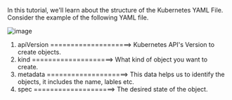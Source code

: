        
In this tutorial, we'll learn about the structure of the Kubernetes YAML File. Consider the example of the following YAML file.

![image](https://user-images.githubusercontent.com/21220549/211804628-cc8eb2df-1773-48f7-91ee-e2fce72fae71.png)

1. apiVersion ====================>  Kubernetes API's Version to create objects.
2. kind       ====================>  What kind of object you want to create.
3. metadata   ====================>  This data helps us to identify the objects, it includes the name, lables etc.
4. spec       ====================>  The desired state of the object.

